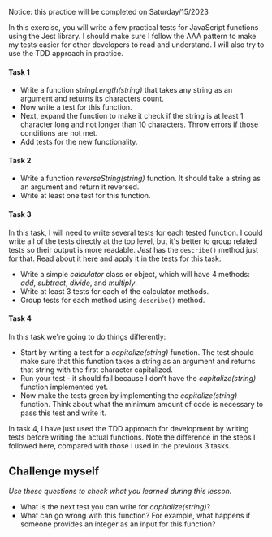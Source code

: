 Notice: this practice will be completed on Saturday/15/2023

In this exercise, you will write a few practical tests for JavaScript functions using the Jest library. I should make sure I follow the AAA pattern to make my tests easier for other developers to read and understand. I will also try to use the TDD approach in practice.

#### Task 1
- Write a function *stringLength(string)* that takes any string as an argument and returns its characters count.
- Now write a test for this function.
- Next, expand the function to make it check if the string is at least 1 character long and not longer than 10 characters. Throw errors if those conditions are not met.
- Add tests for the new functionality.

#### Task 2
- Write a function *reverseString(string)* function. It should take a string as an argument and return it reversed.
- Write at least one test for this function.

#### Task 3
In this task, I will need to write several tests for each tested function. I could write all of the tests directly at the top level, but it's better to group related tests so their output is more readable. *Jest* has the `describe()` method just for that. Read about it [here](https://jestjs.io/docs/api#describename-fn) and apply it in the tests for this task:

- Write a simple *calculator* class or object, which will have 4 methods: *add*, *subtract*, *divide*, and *multiply*.
- Write at least 3 tests for each of the calculator methods.
- Group tests for each method using `describe()` method.

#### Task 4 
In this task we're going to do things differently:
- Start by writing a test for a *capitalize(string)* function. The test should make sure that this function takes a string as an argument and returns that string with the first character capitalized.
- Run your test - it should fail because I don’t have the *capitalize(string)* function implemented yet.
- Now make the tests green by implementing the *capitalize(string)* function. Think about what the minimum amount of code is necessary to pass this test and write it.


In task 4, I have just used the TDD approach for development by writing tests before writing the actual functions. Note the difference in the steps I followed here, compared with those I used in the previous 3 tasks.

## Challenge myself

*Use these questions to check what you learned during this lesson.*
- What is the next test you can write for *capitalize(string)*?
- What can go wrong with this function? For example, what happens if someone provides an integer as an input for this function?
